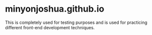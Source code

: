 # minyonjoshua.github.io

This is completely used for testing purposes and is used for practicing different front-end development techniques.
